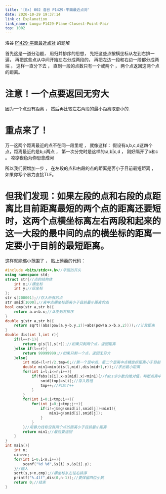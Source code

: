 ```yaml
---
title: '[Ex] 002 洛谷 P1429-平面最近点对'
date: 2020-10-29 19:37:14
link_c: Explanation
link_name: Luogu-P1429-Plane-Closest-Point-Pair
top: 1002
---
```


洛谷 [P1429-平面最近点对](https://www.luogu.com.cn/problem/P1429) 的题解 

<!--more-->

首先这是一道分治题， 用归并排序的思想， 先把这些点按横坐标从左到右排一遍， 再把这些点从中间开始左右分成两段的， 再把左边一段和右边一段都分成两端 。 这样一直分下去 ， 直到一段的点数只有一个或两个 ， 两个点返回这两个点的距离。

# 注意！一个点要返回无穷大

因为一个点没有距离 ， 然后再比较左右两段的最小距离取更小的.

# 重点来了！

万一这两个距离最近的点不在同一段里呢 ， 就像这样： 假设有a,b,c,d这四个点，距离最近的是b,c两点 ， 第一次分完时是这样的:a,b|c,d ， 刚好隔开了b和c 。 ~~凉凉夜色为你思念成河~~

所以我们要增加一步 ， 在左段的点和右段的点的距离是否小于目前最短距离 ， 如果你写个暴力直接TLE。

# 但我们发现：如果左段的点和右段的点距离比目前距离最短的两个点的距离还要短时，这两个点横坐标离左右两段和起来的这一大段的最中间的点的横坐标的距离一定要小于目前的最短距离。

这样就能缩小范围了 ， 贴上蒟蒻的代码：

```c++
#include <bits/stdc++.h>//华丽的开头
using namespace std;
struct str{//点的结构体
    int x;//横坐标
    int y;//纵坐标
};
str s[200001];//存入所有的点
str smid[1000];//离中点横坐标距离小于目前最小距离的点
bool cmp(str a,str b){
    return a.x<b.x;//从左到右排序
}
double g(str a,str b){
    return sqrt((abs(pow(a.y-b.y,2))+abs(pow(a.x-b.x,2))));//计算距离
}
double dis(int l,int r){
    if(l==r-1){
        return g(s[l],s[r]);//如果只剩两个点，返回距离
    }else if(l==r){
        return 99999999;//如果只剩一个点，返回无穷大
    }else{
        int mid=(l+r)/2,tmp=0;//第一个是中点，第二个是离中点横坐标距离小于目前最小距离的点的数量
        double min1=min(dis(l,mid),dis(mid+1,r));//求出最小距离
        for(int i=l;i<=r;i++){
            if(fabs(s[i].x-s[mid].x)<min1){//fabs求小数的绝对值，判断点离中点横坐标距离是否小于目前最小距离
                smid[tmp]=s[i];//存入数组
                tmp++;//别忘了++
            }
        }
        for(int i=0;i<tmp;i++){
            for(int j=0;j<tmp;j++){
                if(i!=j&&g(smid[i],smid[j])<min1){
                    min1=g(smid[i],smid[j]);
                }
            }
        }//用暴力找有没有两个点的距离小于目前最小距离
        return min1;//最后要返回
    }
}
int main(){
    int n;
    cin>>n;
    for(int i=0;i<n;i++){
        scanf("%d %d",&s[i].x,&s[i].y);
    }//输入
    sort(s,s+n,cmp);//横坐标从左往右排序
    printf("%.4lf",dis(0,n-1));//要保留四位小数
    return 0;//结束
}
```